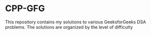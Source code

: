 # CPP-GFG
This repository contains my solutions to various GeeksforGeeks DSA problems. The solutions are organized by the level of difficulty 
